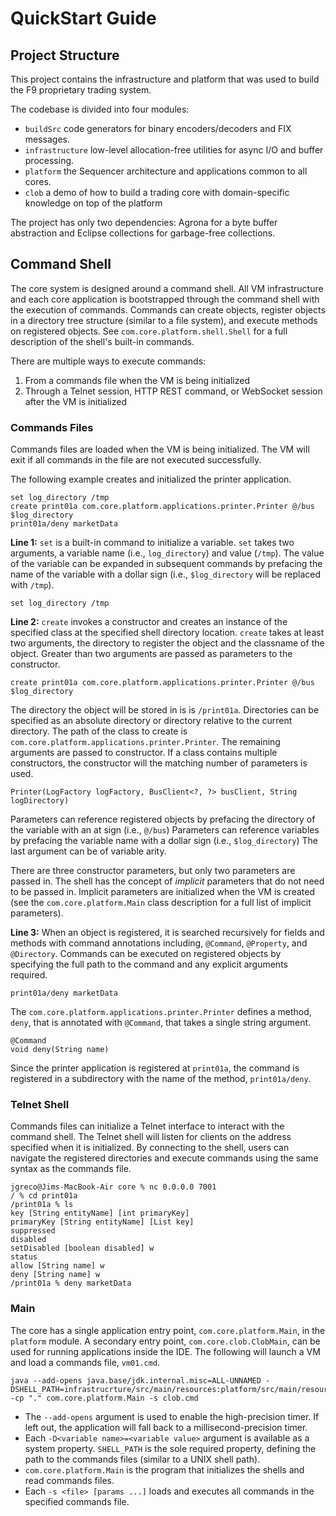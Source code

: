 # QuickStart Guide

## Project Structure

This project contains the infrastructure and platform that was used to build the F9 proprietary trading system.

The codebase is divided into four modules:

- `buildSrc` code generators for binary encoders/decoders and FIX messages.
- `infrastructure` low-level allocation-free utilities for async I/O and buffer processing.
- `platform` the Sequencer architecture and applications common to all cores.
- `clob` a demo of how to build a trading core with domain-specific knowledge on top of the platform

The project has only two dependencies: Agrona for a byte buffer abstraction and Eclipse collections for garbage-free collections.

## Command Shell

The core system is designed around a command shell.
All VM infrastructure and each core application is bootstrapped through the command shell with the execution of commands.
Commands can create objects, register objects in a directory tree structure (similar to a file system), and execute methods on registered objects. 
See `com.core.platform.shell.Shell` for a full description of the shell's built-in commands.

There are multiple ways to execute commands:
1. From a commands file when the VM is being initialized
2. Through a Telnet session, HTTP REST command, or WebSocket session after the VM is initialized

### Commands Files

Commands files are loaded when the VM is being initialized. The VM will exit if all commands in the file are not executed successfully.

The following example creates and initialized the printer application.

    set log_directory /tmp 
    create print01a com.core.platform.applications.printer.Printer @/bus $log_directory
    print01a/deny marketData

**Line 1:** `set` is a built-in command to initialize a variable.
`set` takes two arguments, a variable name (i.e., `log_directory`) and value (`/tmp`).
The value of the variable can be expanded in subsequent commands by prefacing the name of the variable with a dollar sign (i.e., `$log_directory` will be replaced with `/tmp`).

    set log_directory /tmp

**Line 2:** `create` invokes a constructor and creates an instance of the specified class at the specified shell directory location.
`create` takes at least two arguments, the directory to register the object and the classname of the object.
Greater than two arguments are passed as parameters to the constructor.

    create print01a com.core.platform.applications.printer.Printer @/bus $log_directory

The directory the object will be stored in is is `/print01a`. 
Directories can be specified as an absolute directory or directory relative to the current directory.
The path of the class to create is `com.core.platform.applications.printer.Printer`.
The remaining arguments are passed to constructor.
If a class contains multiple constructors, the constructor will the matching number of parameters is used.

    Printer(LogFactory logFactory, BusClient<?, ?> busClient, String logDirectory) 

Parameters can reference registered objects by prefacing the directory of the variable with an at sign (i.e., `@/bus`)
Parameters can reference variables by prefacing the variable name with a dollar sign (i.e., `$log_directory`)
The last argument can be of variable arity.

There are three constructor parameters, but only two parameters are passed in.
The shell has the concept of *implicit* parameters that do not need to be passed in.
Implicit parameters are initialized when the VM is created (see the `com.core.platform.Main` class description for a full list of implicit parameters).

**Line 3:** When an object is registered, it is searched recursively for fields and methods with command annotations including, `@Command`, `@Property`, and `@Directory`.
Commands can be executed on registered objects by specifying the full path to the command and any explicit arguments required.

    print01a/deny marketData

The `com.core.platform.applications.printer.Printer` defines a method, `deny`, that is annotated with `@Command`, that takes a single string argument.

    @Command
    void deny(String name)

Since the printer application is registered at `print01a`, the command is registered in a subdirectory with the name of the method, `print01a/deny`. 

### Telnet Shell

Commands files can initialize a Telnet interface to interact with the command shell.
The Telnet shell will listen for clients on the address specified when it is initialized.
By connecting to the shell, users can navigate the registered directories and execute commands using the same syntax as the commands file.

    jgreco@Jims-MacBook-Air core % nc 0.0.0.0 7001
    / % cd print01a
    /print01a % ls
    key [String entityName] [int primaryKey]
    primaryKey [String entityName] [List key]
    suppressed
    disabled
    setDisabled [boolean disabled] w
    status
    allow [String name] w
    deny [String name] w
    /print01a % deny marketData

### Main

The core has a single application entry point, `com.core.platform.Main`, in the `platform` module.
A secondary entry point, `com.core.clob.ClobMain`, can be used for running applications inside the IDE.
The following will launch a VM and load a commands file, `vm01.cmd`.

    java --add-opens java.base/jdk.internal.misc=ALL-UNNAMED -DSHELL_PATH=infrastrucrture/src/main/resources:platform/src/main/resources:clob/src/main/resources -cp "." com.core.platform.Main -s clob.cmd

* The `--add-opens` argument is used to enable the high-precision timer. If left out, the application will fall back to a millisecond-precision timer.
* Each `-D<variable name>=<variable value>` argument is available as a system property.
`SHELL_PATH` is the sole required property, defining the path to the commands files (similar to a UNIX shell path).
* `com.core.platform.Main` is the program that initializes the shells and read commands files.
* Each `-s <file> [params ...]` loads and executes all commands in the specified commands file.

